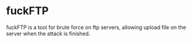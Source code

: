 # fuckFTP
fuckFTP is a tool for brute force on ftp servers, allowing upload file on the server when the attack is finished.
